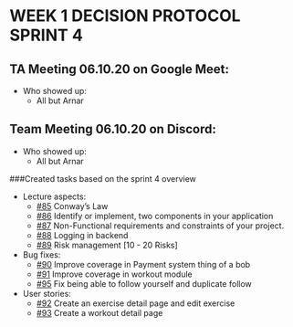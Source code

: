 # WEEK 1 DECISION PROTOCOL SPRINT 4

## TA Meeting 06.10.20 on Google Meet:
* Who showed up:
	* All but Arnar

## Team Meeting 06.10.20 on Discord:
* Who showed up:
    * All but Arnar

###Created tasks based on the sprint 4 overview

* Lecture aspects: 
	-   [#85](../-/issues/85) Conway’s Law
	-   [#86](../xFrednet/t-302-honn-2020-team-9/-/issues/86) Identify or implement, two components in your application
	-   [#87](../xFrednet/t-302-honn-2020-team-9/-/issues/87) Non-Functional requirements and constraints of your project. 
	-   [#88](../xFrednet/t-302-honn-2020-team-9/-/issues/88) Logging in backend
	-   [#89](../xFrednet/t-302-honn-2020-team-9/-/issues/89) Risk management [10 - 20 Risks]
* Bug fixes: 
	-   [#90](../xFrednet/t-302-honn-2020-team-9/-/issues/90) Improve coverage in Payment system thing of a bob
	-   [#91](../xFrednet/t-302-honn-2020-team-9/-/issues/91) Improve coverage in workout module
	-   [#95](../xFrednet/t-302-honn-2020-team-9/-/issues/95) Fix being able to follow yourself and duplicate follow
* User stories: 
	-   [#92](../xFrednet/t-302-honn-2020-team-9/-/issues/92) Create an exercise detail page and edit exercise
	-   [#93](../xFrednet/t-302-honn-2020-team-9/-/issues/93) Create a workout detail page



    
    
    
    
    
